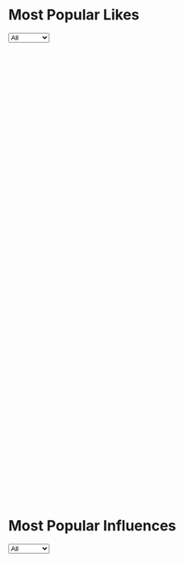 # Most Popular Likes
<select class="genreSelect" chart-id="mostpopularlikes" data-prefix="data/mostPopularLikes">
    <option value="">All</option>
    <option value="Dance">Dance</option>
    <option value="Electronic">Electronic</option>
    <option value="HipHop">Hip Hop</option>
    <option value="Indie">Indie</option>
    <option value="Metal">Metal</option>
    <option value="Pop">Pop</option>
    <option value="Punk">Punk</option>
    <option value="Rock">Rock</option>
    <option value="Roots">Roots</option>
</select>
<div id="mostpopularlikes" class="barChart" data-url="data/mostPopularLikes.json" style="width: 900px; height: 900px;"></div>

# Most Popular Influences
<select class="genreSelect" chart-id="mostpopularinfluences" data-prefix="data/mostPopularInfluences">
    <option value="">All</option>
    <option value="Dance">Dance</option>
    <option value="Electronic">Electronic</option>
    <option value="HipHop">Hip Hop</option>
    <option value="Indie">Indie</option>
    <option value="Metal">Metal</option>
    <option value="Pop">Pop</option>
    <option value="Punk">Punk</option>
    <option value="Rock">Rock</option>
    <option value="Roots">Roots</option>
</select>
<div id="mostpopularinfluences" class="barChart" data-url="data/mostPopularInfluences.json" style="width: 900px; height: 900px;"></div>
